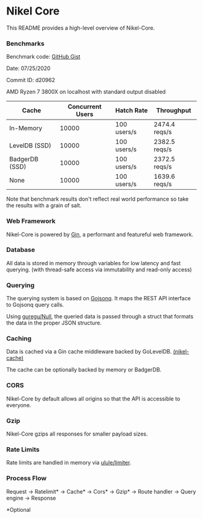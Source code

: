 # Nikel Core

This README provides a high-level overview of Nikel-Core.

### Benchmarks

Benchmark code: [GitHub Gist](https://gist.github.com/darenliang/2caaf2816908d3d95f9e112db1e02929)

Date: 07/25/2020

Commit ID: d20962

AMD Ryzen 7 3800X on localhost with standard output disabled

| Cache           | Concurrent Users | Hatch Rate  | Throughput    |
|-----------------|------------------|-------------|---------------|
| In-Memory       | 10000            | 100 users/s | 2474.4 reqs/s |
| LevelDB   (SSD) | 10000            | 100 users/s | 2382.5 reqs/s |
| BadgerDB  (SSD) | 10000            | 100 users/s | 2372.5 reqs/s |
| None            | 10000            | 100 users/s | 1639.6 reqs/s |

Note that benchmark results don't reflect real world performance so take the results with a grain of salt.

### Web Framework

Nikel-Core is powered by [Gin](https://github.com/gin-gonic/gin), a performant and featureful web framework.

### Database

All data is stored in memory through variables for low latency and fast querying. (with thread-safe access via immutability and read-only access)

### Querying

The querying system is based on [Gojsonq](https://github.com/thedevsaddam/gojsonq). It maps the REST API interface to Gojsonq query calls.

Using [guregu/Null](https://github.com/guregu/null), the queried data is passed through a struct that formats the data in the proper JSON structure.

### Caching

Data is cached via a Gin cache middleware backed by GoLevelDB. [(nikel-cache)](https://github.com/nikel-api/nikel-cache)

The cache can be optionally backed by memory or BadgerDB.

### CORS

Nikel-Core by default allows all origins so that the API is accessible to everyone.

### Gzip

Nikel-Core gzips all responses for smaller payload sizes.

### Rate Limits

Rate limits are handled in memory via [ulule/limiter](https://github.com/ulule/limiter).

### Process Flow

Request -> Ratelimit* -> Cache* -> Cors* -> Gzip* -> Route handler -> Query engine -> Response

*Optional